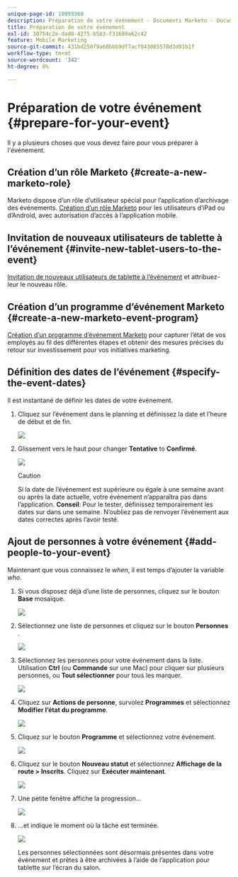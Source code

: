 ```yaml
---
unique-page-id: 10099360
description: Préparation de votre événement - Documents Marketo - Documentation du produit
title: Préparation de votre événement
exl-id: 30754c2e-dad0-4275-b5b3-f31680a62c42
feature: Mobile Marketing
source-git-commit: 431bd258f9a68bbb9df7acf043085578d3d91b1f
workflow-type: tm+mt
source-wordcount: '342'
ht-degree: 0%

---
```


# Préparation de votre événement {#prepare-for-your-event}

Il y a plusieurs choses que vous devez faire pour vous préparer à l&#39;événement.

## Création d’un rôle Marketo {#create-a-new-marketo-role}

Marketo dispose d’un rôle d’utilisateur spécial pour l’application d’archivage des événements. [Création d’un rôle Marketo](/help/marketo/product-docs/core-marketo-concepts/mobile-apps/event-check-in/grant-users-access-to-the-check-in-app.md) pour les utilisateurs d’iPad ou d’Android, avec autorisation d’accès à l’application mobile.

## Invitation de nouveaux utilisateurs de tablette à l’événement {#invite-new-tablet-users-to-the-event}

[Invitation de nouveaux utilisateurs de tablette à l’événement](/help/marketo/product-docs/core-marketo-concepts/mobile-apps/event-check-in/grant-users-access-to-the-check-in-app.md) et attribuez-leur le nouveau rôle.

## Création d’un programme d’événement Marketo {#create-a-new-marketo-event-program}

[Création d’un programme d’événement Marketo](/help/marketo/product-docs/demand-generation/events/understanding-events/create-a-new-event-program.md) pour capturer l’état de vos employés au fil des différentes étapes et obtenir des mesures précises du retour sur investissement pour vos initiatives marketing.

## Définition des dates de l’événement {#specify-the-event-dates}

Il est instantané de définir les dates de votre événement.

1. Cliquez sur l’événement dans le planning et définissez la date et l’heure de début et de fin.

   ![](assets/image2016-4-6-15-3a27-3a35.png)

1. Glissement vers le haut pour changer **Tentative** to **Confirmé**.

   ![](assets/image2016-4-6-15-3a30-3a57.png)

   >[!CAUTION]
   >
   >Si la date de l’événement est supérieure ou égale à une semaine avant ou après la date actuelle, votre événement n’apparaîtra pas dans l’application. **Conseil**: Pour le tester, définissez temporairement les dates sur dans une semaine. N’oubliez pas de renvoyer l’événement aux dates correctes après l’avoir testé.

## Ajout de personnes à votre événement {#add-people-to-your-event}

Maintenant que vous connaissez le *when*, il est temps d’ajouter la variable *who*.

1. Si vous disposez déjà d’une liste de personnes, cliquez sur le bouton **Base** mosaïque.

   ![](assets/db.png)

1. Sélectionnez une liste de personnes et cliquez sur le bouton **Personnes** .

   ![](assets/four.png)

1. Sélectionnez les personnes pour votre événement dans la liste. Utilisation **Ctrl** (ou **Commande** sur une Mac) pour cliquer sur plusieurs personnes, ou **Tout sélectionner** pour tous les marquer.

   ![](assets/five.png)

1. Cliquez sur **Actions de personne**, survolez **Programmes** et sélectionnez **Modifier l’état du programme**.

   ![](assets/six.png)

1. Cliquez sur le bouton **Programme** et sélectionnez votre événement.

   ![](assets/seven.png)

1. Cliquez sur le bouton **Nouveau statut** et sélectionnez **Affichage de la route > Inscrits**. Cliquez sur **Exécuter maintenant**.

   ![](assets/eight.png)

1. Une petite fenêtre affiche la progression...

   ![](assets/image2016-4-7-16-3a49-3a7.png)

1. ...et indique le moment où la tâche est terminée.

   ![](assets/ten.png)

   Les personnes sélectionnées sont désormais présentes dans votre événement et prêtes à être archivées à l’aide de l’application pour tablette sur l’écran du salon.

